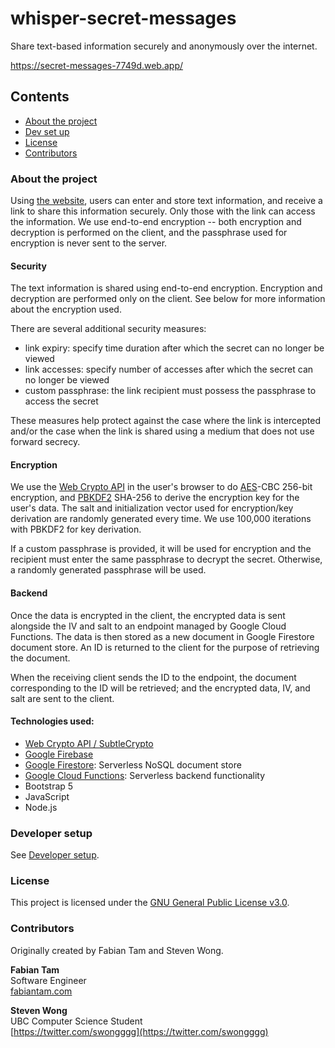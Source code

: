 # whisper-secret-messages

Share text-based information securely and anonymously over the internet.

https://secret-messages-7749d.web.app/

## Contents

* [About the project](#about-the-project)
* [Dev set up](#developer-setup)
* [License](#license)
* [Contributors](#contributors)

### About the project

Using [the website](https://secret-messages-7749d.web.app/), users can enter and store text information, and receive a link to share this information securely. Only those with the link can access the information. We use end-to-end encryption -- both encryption and decryption is performed on the client, and the passphrase used for encryption is never sent to the server.

#### Security

The text information is shared using end-to-end encryption. Encryption and decryption are performed only on the client. See below for more information about the encryption used.

There are several additional security measures:
- link expiry: specify time duration after which the secret can no longer be viewed
- link accesses: specify number of accesses after which the secret can no longer be viewed
- custom passphrase: the link recipient must possess the passphrase to access the secret

These measures help protect against the case where the link is intercepted and/or the case when the link is shared using a medium that does not use forward secrecy.

#### Encryption

We use the [Web Crypto API](https://developer.mozilla.org/en-US/docs/Web/API/Web_Crypto_API) in the user's browser to do [AES](https://en.wikipedia.org/wiki/Advanced_Encryption_Standard)-CBC 256-bit encryption, and [PBKDF2](https://en.wikipedia.org/wiki/PBKDF2) SHA-256 to derive the encryption key for the user's data. The salt and initialization vector used for encryption/key derivation are randomly generated every time. We use 100,000 iterations with PBKDF2 for key derivation.

If a custom passphrase is provided, it will be used for encryption and the recipient must enter the same passphrase to decrypt the secret. Otherwise, a randomly generated passphrase will be used.

#### Backend

Once the data is encrypted in the client, the encrypted data is sent alongside the IV and salt to an endpoint managed by Google Cloud Functions. The data is then stored as a new document in Google Firestore document store. An ID is returned to the client for the purpose of retrieving the document.

When the receiving client sends the ID to the endpoint, the document corresponding to the ID will be retrieved; and the encrypted data, IV, and salt are sent to the client. 

#### Technologies used:
- [Web Crypto API / SubtleCrypto](https://developer.mozilla.org/en-US/docs/Web/API/Web_Crypto_API)
- [Google Firebase](https://firebase.google.com/)
- [Google Firestore](https://firebase.google.com/docs/firestore): Serverless NoSQL document store
- [Google Cloud Functions](https://cloud.google.com/functions): Serverless backend functionality
- Bootstrap 5
- JavaScript
- Node.js

### Developer setup

See [Developer setup](docs/dev-setup.md).

### License

This project is licensed under the [GNU General Public License v3.0](docs/LICENSE.md).

### Contributors

Originally created by Fabian Tam and Steven Wong.

**Fabian Tam**<br>
Software Engineer<br>
[fabiantam.com](https://fabiantam.com)

**Steven Wong**<br>
UBC Computer Science Student<br>
[https://twitter.com/swongggg](https://twitter.com/swongggg)
